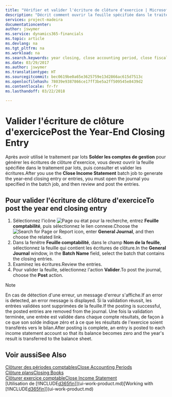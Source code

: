 ```yaml
---
title: "Vérifier et valider l'écriture de clôture d'exercice | Microsoft Docs"
description: "Décrit comment ouvrir la feuille spécifiée dans le traitement par lots Clôturer exercice comptable, puis examiner et valider l'écriture de clôture de fin d'exercice."
services: project-madeira
documentationcenter: 
author: jswymer
ms.service: dynamics365-financials
ms.topic: article
ms.devlang: na
ms.tgt_pltfrm: na
ms.workload: na
ms.search.keywords: year closing, close accounting period, close fiscal year, bank account detailed trial balance
ms.date: 03/29/2017
ms.author: jswymer
ms.translationtype: HT
ms.sourcegitcommit: bec0619be0a65e3625759e13d2866ac615d7513c
ms.openlocfilehash: 78039e9387866ce17ff3be5a2ff509545e8439d2
ms.contentlocale: fr-fr
ms.lasthandoff: 03/22/2018

---
```

# <a name="post-the-year-end-closing-entry"></a><span data-ttu-id="4d44b-103">Valider l'écriture de clôture d'exercice</span><span class="sxs-lookup"><span data-stu-id="4d44b-103">Post the Year-End Closing Entry</span></span>
<span data-ttu-id="4d44b-104">Après avoir utilisé le traitement par lots **Solder les comptes de gestion** pour générer les écritures de clôture d'exercice, vous devez ouvrir la feuille spécifiée dans le traitement par lots, puis consulter et valider les écritures.</span><span class="sxs-lookup"><span data-stu-id="4d44b-104">After you use the **Close Income Statement** batch job to generate the year-end closing entry or entries, you must open the journal you specified in the batch job, and then review and post the entries.</span></span>

## <a name="to-post-the-year-end-closing-entry"></a><span data-ttu-id="4d44b-105">Pour valider l'écriture de clôture d'exercice</span><span class="sxs-lookup"><span data-stu-id="4d44b-105">To post the year end closing entry</span></span>
1. <span data-ttu-id="4d44b-106">Sélectionnez l'icône ![Page ou état pour la recherche](media/ui-search/search_small.png "icône Page ou état pour la recherche"), entrez **Feuille comptabilité**, puis sélectionnez le lien connexe.</span><span class="sxs-lookup"><span data-stu-id="4d44b-106">Choose the ![Search for Page or Report](media/ui-search/search_small.png "Search for Page or Report icon") icon, enter **General Journal**, and then choose the related link.</span></span>
2. <span data-ttu-id="4d44b-107">Dans la fenêtre **Feuille comptabilité**, dans le champ **Nom de la feuille**, sélectionnez la feuille qui contient les écritures de clôture.</span><span class="sxs-lookup"><span data-stu-id="4d44b-107">In the **General Journal** window, in the **Batch Name** field, select the batch that contains the closing entries.</span></span>
3. <span data-ttu-id="4d44b-108">Examinez les écritures.</span><span class="sxs-lookup"><span data-stu-id="4d44b-108">Review the entries.</span></span>
4. <span data-ttu-id="4d44b-109">Pour valider la feuille, sélectionnez l'action **Valider**.</span><span class="sxs-lookup"><span data-stu-id="4d44b-109">To post the journal, choose the **Post** action.</span></span>

> [!NOTE]  
>   <span data-ttu-id="4d44b-110">En cas de détection d'une erreur, un message d'erreur s'affiche.</span><span class="sxs-lookup"><span data-stu-id="4d44b-110">If an error is detected, an error message is displayed.</span></span> <span data-ttu-id="4d44b-111">Si la validation réussit, les entrées validées sont supprimées de la feuille.</span><span class="sxs-lookup"><span data-stu-id="4d44b-111">If the posting is successful, the posted entries are removed from the journal.</span></span> <span data-ttu-id="4d44b-112">Une fois la validation terminée, une entrée est validée dans chaque compte résultats, de façon à ce que son solde indique zéro et à ce que les résultats de l'exercice soient transférés vers le bilan.</span><span class="sxs-lookup"><span data-stu-id="4d44b-112">After posting is complete, an entry is posted to each income statement account so that its balance becomes zero and the year's result is transferred to the balance sheet.</span></span>

## <a name="see-also"></a><span data-ttu-id="4d44b-113">Voir aussi</span><span class="sxs-lookup"><span data-stu-id="4d44b-113">See Also</span></span>
[<span data-ttu-id="4d44b-114">Clôturer des périodes comptables</span><span class="sxs-lookup"><span data-stu-id="4d44b-114">Close Accounting Periods</span></span>](year-close-account-periods.md)  
[<span data-ttu-id="4d44b-115">Clôture plans</span><span class="sxs-lookup"><span data-stu-id="4d44b-115">Closing Books</span></span>](year-close-books.md)  
[<span data-ttu-id="4d44b-116">Clôturer exercice comptable</span><span class="sxs-lookup"><span data-stu-id="4d44b-116">Close Income Statement</span></span>](year-close-income-statement.md)  
<span data-ttu-id="4d44b-117">[Utilisation de [!INCLUDE[d365fin](includes/d365fin_md.md)]](ui-work-product.md)</span><span class="sxs-lookup"><span data-stu-id="4d44b-117">[Working with [!INCLUDE[d365fin](includes/d365fin_md.md)]](ui-work-product.md)</span></span>

